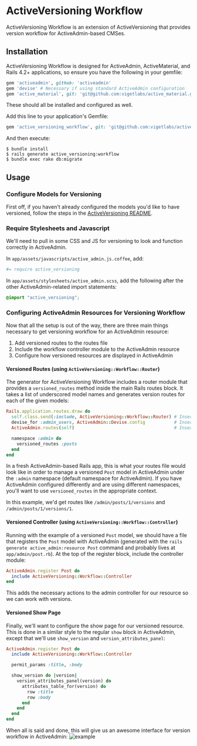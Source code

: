 # ActiveVersioning Workflow

ActiveVersioning Workflow is an extension of ActiveVersioning that provides version workflow for ActiveAdmin-based CMSes.

## Installation

ActiveVersioning Workflow is designed for ActiveAdmin, ActiveMaterial, and Rails 4.2+ applications, so ensure you have the following in your gemfile:
```ruby
gem 'activeadmin', github: 'activeadmin'
gem 'devise' # Necessary if using standard ActiveAdmin configuration                           
gem 'active_material', git: 'git@github.com:vigetlabs/active_material.git'
```
These should all be installed and configured as well.

Add this line to your application's Gemfile:
```ruby
gem 'active_versioning_workflow', git: 'git@github.com:vigetlabs/active_versioning_workflow.git'
```

And then execute:
```
$ bundle install
$ rails generate active_versioning:workflow
$ bundle exec rake db:migrate
```

## Usage

### Configure Models for Versioning
First off, if you haven't already configured the models you'd like to have versioned, follow the steps in the [ActiveVersioning README](https://github.com/vigetlabs/active_versioning).

### Require Stylesheets and Javascript
We'll need to pull in some CSS and JS for versioning to look and function correctly in ActiveAdmin.

In `app/assets/javascripts/active_admin.js.coffee`, add:
```coffeescript
#= require active_versioning
```

In `app/assets/stylesheets/active_admin.scss`, add the following after the other ActiveAdmin-related import statements:
```scss
@import "active_versioning";
```

### Configuring ActiveAdmin Resources for Versioning Workflow
Now that all the setup is out of the way, there are three main things necessary to get versioning workflow for an ActiveAdmin resource:

1. Add versioned routes to the routes file
2. Include the workflow controller module to the ActiveAdmin resource
3. Configure how versioned resources are displayed in ActiveAdmin

#### Versioned Routes (using `ActiveVersioning::Workflow::Router`)
The generator for ActiveVersioning Workflow includes a router module that provides a `versioned_routes` method inside the main Rails routes block.  It takes a list of underscored model names and generates version routes for each of the given models:
```ruby
Rails.application.routes.draw do
  self.class.send(:include, ActiveVersioning::Workflow::Router) # Inserted after running the generator
  devise_for :admin_users, ActiveAdmin::Devise.config           # Inserted by an ActiveAdmin install
  ActiveAdmin.routes(self)                                      # Inserted by an ActiveAdmin install

  namespace :admin do
    versioned_routes :posts
  end
end
```

In a fresh ActiveAdmin-based Rails app, this is what your routes file would look like in order to manage a versioned `Post` model in ActiveAdmin under the `:admin` namespace (default namespace for ActiveAdmin).  If you have ActiveAdmin configured differently and are using different namespaces, you'll want to use `versioned_routes` in the appropriate context.

In this example, we'd get routes like `/admin/posts/1/versions` and `/admin/posts/1/versions/1`.

#### Versioned Controller (using `ActiveVersioning::Workflow::Controller`)
Running with the example of a versioned `Post` model, we should have a file that registers the `Post` model with ActiveAdmin (generated with the `rails generate active_admin:resource Post` command and probably lives at `app/admin/post.rb`).  At the top of the register block, include the controller module:
```ruby
ActiveAdmin.register Post do
  include ActiveVersioning::Workflow::Controller
end
```

This adds the necessary actions to the admin controller for our resource so we can work with versions.

#### Versioned Show Page
Finally, we'll want to configure the show page for our versioned resource.  This is done in a similar style to the regular `show` block in ActiveAdmin, except that we'll use `show_version` and `version_attributes_panel`:
```ruby
ActiveAdmin.register Post do
  include ActiveVersioning::Workflow::Controller

  permit_params :title, :body

  show_version do |version|
    version_attributes_panel(version) do
      attributes_table_for(version) do
        row :title
        row :body
      end
    end
  end
end
```
When all is said and done, this will give us an awesome interface for version workflow in ActiveAdmin:
![example](https://s3.amazonaws.com/f.cl.ly/items/2i2h1T1J0v2h0C2n0v3N/Screen%20Shot%202015-09-23%20at%203.15.32%20PM.png)
